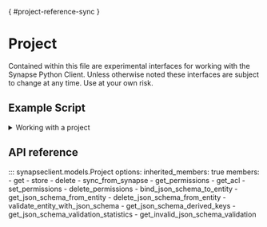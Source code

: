 [](){ #project-reference-sync }
# Project

Contained within this file are experimental interfaces for working with the Synapse Python
Client. Unless otherwise noted these interfaces are subject to change at any time. Use
at your own risk.

## Example Script

<details class="quote">
  <summary>Working with a project</summary>

```python
{!docs/scripts/object_orientated_programming_poc/oop_poc_project.py!}
```
</details>

## API reference

::: synapseclient.models.Project
    options:
        inherited_members: true
        members:
        - get
        - store
        - delete
        - sync_from_synapse
        - get_permissions
        - get_acl
        - set_permissions
        - delete_permissions
        - bind_json_schema_to_entity
        - get_json_schema_from_entity
        - delete_json_schema_from_entity
        - validate_entity_with_json_schema
        - get_json_schema_derived_keys
        - get_json_schema_validation_statistics
        - get_invalid_json_schema_validation
